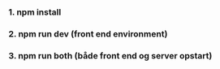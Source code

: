 ### 1. npm install
### 2. npm run dev (front end environment)
### 3. npm run both (både front end og server opstart)
